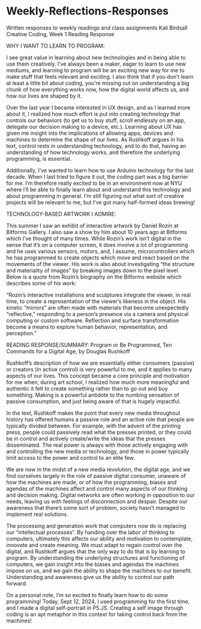 # Weekly-Reflections-Responses
Written responses to weekly readings and class assignments
Kali Birdsall
Creative Coding, Week 1 Reading Response

WHY I WANT TO LEARN TO PROGRAM:

I see great value in learning about new technologies and in being able to use them creatively. I’ve always been a maker, eager to learn to use new mediums, and learning to program will be an exciting new way for me to make stuff that feels relevant and exciting. I also think that if you don’t learn at least a little bit about coding, you’re missing out on understanding a big chunk of how everything works now, how the digital world affects us, and how our lives are shaped by it.

Over the last year I became interested in UX design, and as I learned more about it, I realized how much effort is put into creating technology that controls our behaviors (to get us to buy stuff, scroll endlessly on an app, delegate our decision making to a device, etc.). Learning about UX has given me insight into the implications of allowing apps, devices and machines to determine the shape of our lives. As Rushkoff argues in his text, control rests in understanding technology, and to do that, having an understanding of how technology works, and therefore the underlying programming, is essential.

Additionally, I’ve wanted to learn how to use Arduino technology for the last decade. When I last tried to figure it out, the coding part was a big barrier for me. I’m therefore really excited to be in an environment now at NYU where I’ll be able to finally learn about and understand this technology and about programming in general. I’m still figuring out what sort of creative projects will be relevant to me, but I’ve got many half-formed ideas brewing!

TECHNOLOGY-BASED ARTWORK I ADMIRE:

This summer I saw an exhibit of interactive artwork by Daniel Rozin at Bitforms Gallery. I also saw a show by him about 10 years ago at Bitforms which I’ve thought of many times. While Rozin’s work isn’t digital in the sense that it’s on a computer screen, it does involve a lot of programming and he uses various sensors, motors, and, I assume, microcontrollers which he has programmed to create objects which move and react based on the movements of the viewer. His work is also about investigating “the structure and materiality of images” by breaking images down to the pixel level. Below is a quote from Rozin’s biography on the Bitforms website which describes some of his work:

“Rozin’s interactive installations and sculptures integrate the viewer, in real time, to create a representation of the viewer’s likeness in the object. His kinetic “mirrors” are often made with materials that become unexpectedly “reflective,” responding to a person’s presence via a camera and physical computing or custom software. Reflection and surface transformation become a means to explore human behavior, representation, and perception.”

READING RESPONSE/SUMMARY:
Program or Be Programmed, Ten Commands for a Digital Age, by Douglas Rushkoff

Rushkoff’s description of how we are essentially either consumers (passive) or creators (in active control) is very powerful to me, and it applies to many aspects of our lives. This concept became a core principle and motivation for me when, during art school, I realized how much more meaningful and authentic it felt to create something rather than to go out and buy something. Making is a powerful antidote to the numbing sensation of passive consumption, and just being aware of that is hugely impactful.
 
In the text, Rushkoff makes the point that every new media throughout history has offered humans a passive role and an active role that people are typically divided between. For example, with the advent of the printing press, people could passively read what the presses printed, or they could be in control and actively create/write the ideas that the presses disseminated. The real power is always with those actively engaging with and controlling the new media or technology, and those in power typically limit access to the power and control to an elite few.
 
We are now in the midst of a new media revolution, the digital age, and we find ourselves largely in the role of passive digital consumer, unaware of how the machines are made, or of how the programming, biases and agendas of the machines affect and control many aspects of our thinking and decision making. Digital networks are often working in opposition to our needs, leaving us with feelings of disconnection and despair. Despite our awareness that there’s some sort of problem, society hasn’t managed to implement real solutions.
 
The processing and generation work that computers now do is replacing our “intellectual processes”. By handing over the labor of thinking to computers, ultimately this affects our ability and motivation to contemplate, innovate and create meaning. We must adapt to regain control over the digital, and Rushkoff argues that the only way to do that is by learning to program. By understanding the underlying structures and functioning of computers, we gain insight into the biases and agendas the machines impose on us, and we gain the ability to shape the machines to our benefit. Understanding and awareness give us the ability to control our path forward.
 
On a personal note, I’m so excited to finally learn how to do some programming! Today, Sept 12, 2024, I used programming for the first time, and I made a digital self-portrait in P5.JS. Creating a self image through coding is an apt metaphor in this context for taking control back from the machines!
